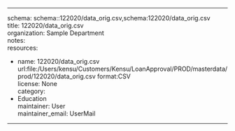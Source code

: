 


---  
schema: schema::122020/data_orig.csv,schema:122020/data_orig.csv  
title: 122020/data_orig.csv  
organization: Sample Department  
notes:   
resources:  
- name: 122020/data_orig.csv 
 url:file:/Users/kensu/Customers/Kensu/LoanApproval/PROD/masterdata/prod/122020/data_orig.csv 
 format:CSV  
license: None  
category:
 - Education  
maintainer: User  
maintainer_email: UserMail  
---